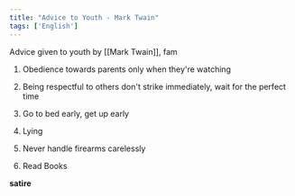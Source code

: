 ```yaml
---
title: "Advice to Youth - Mark Twain"
tags: ['English']
---
```


Advice given to youth by [[Mark Twain]], fam

1. Obedience towards parents 
	only when they're watching

2. Being respectful to others
	don't strike immediately, wait for the perfect time

3. Go to bed early, get up early 

4. Lying

5. Never handle firearms carelessly

6. Read Books

**satire**